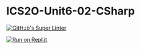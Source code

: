 # ICS2O-Unit6-02-CSharp

[![GitHub's Super Linter](https://github.com/zaida-hammel/ICS2O-Unit6-02-CSharp/workflows/GitHub's%20Super%20Linter/badge.svg)](https://github.com/zaida-hammel1/ICS2O-Unit6-02-CSharp/actions)

[![Run on Repl.it](https://repl.it/badge/github/zaida-hammel/ICS2O-Unit6-02-CSharp)](https://repl.it/github/zaida-hammel/ICS2O-Unit6-02-CSharp)
